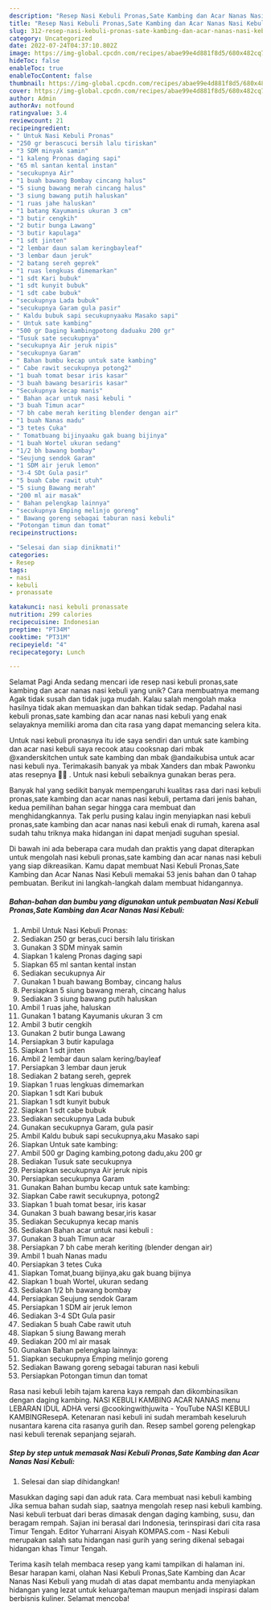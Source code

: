 ```yaml
---
description: "Resep Nasi Kebuli Pronas,Sate Kambing dan Acar Nanas Nasi Kebuli yang Lezat, Lezat"
title: "Resep Nasi Kebuli Pronas,Sate Kambing dan Acar Nanas Nasi Kebuli yang Lezat, Lezat"
slug: 312-resep-nasi-kebuli-pronas-sate-kambing-dan-acar-nanas-nasi-kebuli-yang-lezat-lezat
category: Uncategorized
date: 2022-07-24T04:37:10.802Z
image: https://img-global.cpcdn.com/recipes/abae99e4d881f8d5/680x482cq70/nasi-kebuli-pronassate-kambing-dan-acar-nanas-nasi-kebuli-foto-resep-utama.jpg
hideToc: false
enableToc: true
enableTocContent: false
thumbnail: https://img-global.cpcdn.com/recipes/abae99e4d881f8d5/680x482cq70/nasi-kebuli-pronassate-kambing-dan-acar-nanas-nasi-kebuli-foto-resep-utama.jpg
cover: https://img-global.cpcdn.com/recipes/abae99e4d881f8d5/680x482cq70/nasi-kebuli-pronassate-kambing-dan-acar-nanas-nasi-kebuli-foto-resep-utama.jpg
author: Admin
authorAv: notfound
ratingvalue: 3.4
reviewcount: 21
recipeingredient:
- " Untuk Nasi Kebuli Pronas"
- "250 gr berascuci bersih lalu tiriskan"
- "3 SDM minyak samin"
- "1 kaleng Pronas daging sapi"
- "65 ml santan kental instan"
- "secukupnya Air"
- "1 buah bawang Bombay cincang halus"
- "5 siung bawang merah cincang halus"
- "3 siung bawang putih haluskan"
- "1 ruas jahe haluskan"
- "1 batang Kayumanis ukuran 3 cm"
- "3 butir cengkih"
- "2 butir bunga Lawang"
- "3 butir kapulaga"
- "1 sdt jinten"
- "2 lembar daun salam keringbayleaf"
- "3 lembar daun jeruk"
- "2 batang sereh geprek"
- "1 ruas lengkuas dimemarkan"
- "1 sdt Kari bubuk"
- "1 sdt kunyit bubuk"
- "1 sdt cabe bubuk"
- "secukupnya Lada bubuk"
- "secukupnya Garam gula pasir"
- " Kaldu bubuk sapi secukupnyaaku Masako sapi"
- " Untuk sate kambing"
- "500 gr Daging kambingpotong daduaku 200 gr"
- "Tusuk sate secukupnya"
- "secukupnya Air jeruk nipis"
- "secukupnya Garam"
- " Bahan bumbu kecap untuk sate kambing"
- " Cabe rawit secukupnya potong2"
- "1 buah tomat besar iris kasar"
- "3 buah bawang besariris kasar"
- "Secukupnya kecap manis"
- " Bahan acar untuk nasi kebuli "
- "3 buah Timun acar"
- "7 bh cabe merah keriting blender dengan air"
- "1 buah Nanas madu"
- "3 tetes Cuka"
- " Tomatbuang bijinyaaku gak buang bijinya"
- "1 buah Wortel ukuran sedang"
- "1/2 bh bawang bombay"
- "Seujung sendok Garam"
- "1 SDM air jeruk lemon"
- "3-4 SDt Gula pasir"
- "5 buah Cabe rawit utuh"
- "5 siung Bawang merah"
- "200 ml air masak"
- " Bahan pelengkap lainnya"
- "secukupnya Emping melinjo goreng"
- " Bawang goreng sebagai taburan nasi kebuli"
- "Potongan timun dan tomat"
recipeinstructions:

- "Selesai dan siap dinikmati!"
categories:
- Resep
tags:
- nasi
- kebuli
- pronassate

katakunci: nasi kebuli pronassate 
nutrition: 299 calories
recipecuisine: Indonesian
preptime: "PT34M"
cooktime: "PT31M"
recipeyield: "4"
recipecategory: Lunch

---
```



Selamat Pagi Anda sedang mencari ide resep nasi kebuli pronas,sate kambing dan acar nanas nasi kebuli yang unik? Cara membuatnya memang Agak tidak susah dan tidak juga mudah. Kalau salah mengolah maka hasilnya tidak akan memuaskan dan bahkan tidak sedap. Padahal nasi kebuli pronas,sate kambing dan acar nanas nasi kebuli yang enak selayaknya memiliki aroma dan cita rasa yang dapat memancing selera kita.


Untuk nasi kebuli pronasnya itu ide saya sendiri dan untuk sate kambing dan acar nasi kebuli saya recook atau cooksnap dari mbak @xanderskitchen untuk sate kambing dan mbak @andaikubisa untuk acar nasi kebuli nya. Terimakasih banyak ya mbak Xanders dan mbak Pawonku atas resepnya 🙏🙏 ️. Untuk nasi kebuli sebaiknya gunakan beras pera.

Banyak hal yang sedikit banyak mempengaruhi kualitas rasa dari nasi kebuli pronas,sate kambing dan acar nanas nasi kebuli, pertama dari jenis bahan, kedua pemilihan bahan segar hingga cara membuat dan menghidangkannya. Tak perlu pusing kalau ingin menyiapkan nasi kebuli pronas,sate kambing dan acar nanas nasi kebuli enak di rumah, karena asal sudah tahu triknya maka hidangan ini dapat menjadi suguhan spesial.


Di bawah ini ada beberapa cara mudah dan praktis yang dapat diterapkan untuk mengolah nasi kebuli pronas,sate kambing dan acar nanas nasi kebuli yang siap dikreasikan. Kamu dapat membuat Nasi Kebuli Pronas,Sate Kambing dan Acar Nanas Nasi Kebuli memakai 53 jenis bahan dan 0 tahap pembuatan. Berikut ini langkah-langkah dalam membuat hidangannya.

<!--inarticleads1-->

##### Bahan-bahan dan bumbu yang digunakan untuk pembuatan Nasi Kebuli Pronas,Sate Kambing dan Acar Nanas Nasi Kebuli:

1. Ambil  Untuk Nasi Kebuli Pronas:
1. Sediakan 250 gr beras,cuci bersih lalu tiriskan
1. Gunakan 3 SDM minyak samin
1. Siapkan 1 kaleng Pronas daging sapi
1. Siapkan 65 ml santan kental instan
1. Sediakan secukupnya Air
1. Gunakan 1 buah bawang Bombay, cincang halus
1. Persiapkan 5 siung bawang merah, cincang halus
1. Sediakan 3 siung bawang putih haluskan
1. Ambil 1 ruas jahe, haluskan
1. Gunakan 1 batang Kayumanis ukuran 3 cm
1. Ambil 3 butir cengkih
1. Gunakan 2 butir bunga Lawang
1. Persiapkan 3 butir kapulaga
1. Siapkan 1 sdt jinten
1. Ambil 2 lembar daun salam kering/bayleaf
1. Persiapkan 3 lembar daun jeruk
1. Sediakan 2 batang sereh, geprek
1. Siapkan 1 ruas lengkuas dimemarkan
1. Siapkan 1 sdt Kari bubuk
1. Siapkan 1 sdt kunyit bubuk
1. Siapkan 1 sdt cabe bubuk
1. Sediakan secukupnya Lada bubuk
1. Gunakan secukupnya Garam, gula pasir
1. Ambil  Kaldu bubuk sapi secukupnya,aku Masako sapi
1. Siapkan  Untuk sate kambing:
1. Ambil 500 gr Daging kambing,potong dadu,aku 200 gr
1. Sediakan Tusuk sate secukupnya
1. Persiapkan secukupnya Air jeruk nipis
1. Persiapkan secukupnya Garam
1. Gunakan  Bahan bumbu kecap untuk sate kambing:
1. Siapkan  Cabe rawit secukupnya, potong2
1. Siapkan 1 buah tomat besar, iris kasar
1. Gunakan 3 buah bawang besar,iris kasar
1. Sediakan Secukupnya kecap manis
1. Sediakan  Bahan acar untuk nasi kebuli :
1. Gunakan 3 buah Timun acar
1. Persiapkan 7 bh cabe merah keriting (blender dengan air)
1. Ambil 1 buah Nanas madu
1. Persiapkan 3 tetes Cuka
1. Siapkan  Tomat,buang bijinya,aku gak buang bijinya
1. Siapkan 1 buah Wortel, ukuran sedang
1. Sediakan 1/2 bh bawang bombay
1. Persiapkan Seujung sendok Garam
1. Persiapkan 1 SDM air jeruk lemon
1. Sediakan 3-4 SDt Gula pasir
1. Sediakan 5 buah Cabe rawit utuh
1. Siapkan 5 siung Bawang merah
1. Sediakan 200 ml air masak
1. Gunakan  Bahan pelengkap lainnya:
1. Siapkan secukupnya Emping melinjo goreng
1. Sediakan  Bawang goreng sebagai taburan nasi kebuli
1. Persiapkan Potongan timun dan tomat


Rasa nasi kebuli lebih tajam karena kaya rempah dan dikombinasikan dengan daging kambing. NASI KEBULI KAMBING ACAR NANAS menu LEBARAN IDUL ADHA versi @cookingwithjuwita - YouTube NASI KEBULI KAMBINGResepA. Ketenaran nasi kebuli ini sudah merambah keseluruh nusantara karena cita rasanya gurih dan. Resep sambel goreng pelengkap nasi kebuli terenak sepanjang sejarah. 

<!--inarticleads2-->

##### Step by step untuk memasak Nasi Kebuli Pronas,Sate Kambing dan Acar Nanas Nasi Kebuli:


1. Selesai dan siap dihidangkan!

Masukkan daging sapi dan aduk rata. Cara membuat nasi kebuli kambing Jika semua bahan sudah siap, saatnya mengolah resep nasi kebuli kambing. Nasi kebuli terbuat dari beras dimasak dengan daging kambing, susu, dan beragam rempah. Sajian ini berasal dari Indonesia, terinspirasi dari cita rasa Timur Tengah. Editor Yuharrani Aisyah KOMPAS.com - Nasi Kebuli merupakan salah satu hidangan nasi gurih yang sering dikenal sebagai hidangan khas Timur Tengah. 

Terima kasih telah membaca resep yang kami tampilkan di halaman ini. Besar harapan kami, olahan Nasi Kebuli Pronas,Sate Kambing dan Acar Nanas Nasi Kebuli yang mudah di atas dapat membantu anda menyiapkan hidangan yang lezat untuk keluarga/teman maupun menjadi inspirasi dalam berbisnis kuliner. Selamat mencoba!
